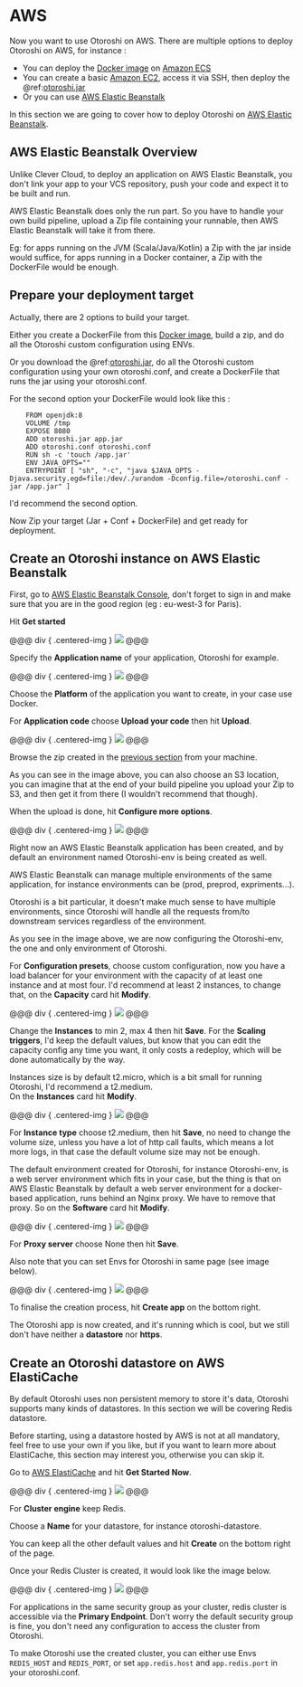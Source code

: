 # AWS 

Now you want to use Otoroshi on AWS. There are multiple options to deploy Otoroshi on AWS, 
for instance :

* You can deploy the [Docker image](../getotoroshi/fromdocker.md) on [Amazon ECS](https://docs.aws.amazon.com/AmazonECS/latest/developerguide/docker-basics.html)
* You can create a basic [Amazon EC2](https://docs.aws.amazon.com/fr_fr/AWSEC2/latest/UserGuide/concepts.html), access it via SSH, then 
deploy the @ref:[otoroshi.jar](../firstrun/run.md#from-jar-file)     
* Or you can use [AWS Elastic Beanstalk](https://aws.amazon.com/fr/elasticbeanstalk)

In this section we are going to cover how to deploy Otoroshi on [AWS Elastic Beanstalk](https://aws.amazon.com/fr/elasticbeanstalk). 

## AWS Elastic Beanstalk Overview
Unlike Clever Cloud, to deploy an application on AWS Elastic Beanstalk, you don't link your app to your VCS repository, push your code and expect it to be built and run.

AWS Elastic Beanstalk does only the run part. So you have to handle your own build pipeline, upload a Zip file containing your runnable, then AWS Elastic Beanstalk will take it from there.  
  
Eg: for apps running on the JVM (Scala/Java/Kotlin) a Zip with the jar inside would suffice, for apps running in a Docker container, a Zip with the DockerFile would be enough.   


## Prepare your deployment target
Actually, there are 2 options to build your target. 

Either you create a DockerFile from this [Docker image](../getotoroshi/fromdocker.md), build a zip, and do all the Otoroshi custom configuration using ENVs.

Or you download the @ref:[otoroshi.jar](../getotoroshi/frombinaries.md), do all the Otoroshi custom configuration using your own otoroshi.conf, and create a DockerFile that runs the jar using your otoroshi.conf. 

For the second option your DockerFile would look like this :

``` 
    FROM openjdk:8
    VOLUME /tmp
    EXPOSE 8080
    ADD otoroshi.jar app.jar
    ADD otoroshi.conf otoroshi.conf
    RUN sh -c 'touch /app.jar'
    ENV JAVA_OPTS=""
    ENTRYPOINT [ "sh", "-c", "java $JAVA_OPTS -Djava.security.egd=file:/dev/./urandom -Dconfig.file=/otoroshi.conf -jar /app.jar" ]
``` 
 
I'd recommend the second option.
       
Now Zip your target (Jar + Conf + DockerFile) and get ready for deployment.     

## Create an Otoroshi instance on AWS Elastic Beanstalk
First, go to [AWS Elastic Beanstalk Console](https://eu-west-3.console.aws.amazon.com/elasticbeanstalk/home?region=eu-west-3#/welcome), don't forget to sign in and make sure that you are in the good region (eg : eu-west-3 for Paris).

Hit **Get started** 

@@@ div { .centered-img }
<img src="../img/deploy-elb-0.png" />
@@@

Specify the **Application name** of your application, Otoroshi for example.

@@@ div { .centered-img }
<img src="../img/deploy-elb-1.png" />
@@@
 
Choose the **Platform** of the application you want to create, in your case use Docker.

For **Application code** choose **Upload your code** then hit **Upload**.

@@@ div { .centered-img }
<img src="../img/deploy-elb-2.png" />
@@@

Browse the zip created in the [previous section](#prepare-your-deployment-target) from your machine. 

As you can see in the image above, you can also choose an S3 location, you can imagine that at the end of your build pipeline you upload your Zip to S3, and then get it from there (I wouldn't recommend that though).
  
When the upload is done, hit **Configure more options**.
   
@@@ div { .centered-img }
<img src="../img/deploy-elb-3.png" />
@@@ 
 
Right now an AWS Elastic Beanstalk application has been created, and by default an environment named Otoroshi-env is being created as well.

AWS Elastic Beanstalk can manage multiple environments of the same application, for instance environments can be (prod, preprod, expriments...).  

Otoroshi is a bit particular, it doesn't make much sense to have multiple environments, since Otoroshi will handle all the requests from/to downstream services regardless of the environment.        
 
As you see in the image above, we are now configuring the Otoroshi-env, the one and only environment of Otoroshi.
  
For **Configuration presets**, choose custom configuration, now you have a load balancer for your environment with the capacity of at least one instance and at most four.
I'd recommend at least 2 instances, to change that, on the **Capacity** card hit **Modify**.         

@@@ div { .centered-img }
<img src="../img/deploy-elb-4.png" />
@@@

Change the **Instances** to min 2, max 4 then hit **Save**. For the **Scaling triggers**, I'd keep the default values, but know that you can edit the capacity config any time you want, it only costs a redeploy, which will be done automatically by the way.
       
Instances size is by default t2.micro, which is a bit small for running Otoroshi, I'd recommend a t2.medium.     
On the **Instances** card hit **Modify**.

@@@ div { .centered-img }
<img src="../img/deploy-elb-5.png" />
@@@

For **Instance type** choose t2.medium, then hit **Save**, no need to change the volume size, unless you have a lot of http call faults, which means a lot more logs, in that case the default volume size may not be enough.

The default environment created for Otoroshi, for instance Otoroshi-env, is a web server environment which fits in your case, but the thing is that on AWS Elastic Beanstalk by default a web server environment for a docker-based application, runs behind an Nginx proxy.
We have to remove that proxy. So on the **Software** card hit **Modify**.
        
@@@ div { .centered-img }
<img src="../img/deploy-elb-6.png" />
@@@        
    
For **Proxy server** choose None then hit **Save**.

Also note that you can set Envs for Otoroshi in same page (see image below). 

@@@ div { .centered-img }
<img src="../img/deploy-elb-7.png" />
@@@  

To finalise the creation process, hit **Create app** on the bottom right.

The Otoroshi app is now created, and it's running which is cool, but we still don't have neither a **datastore** nor **https**.
  
## Create an Otoroshi datastore on AWS ElastiCache

By default Otoroshi uses non persistent memory to store it's data, Otoroshi supports many kinds of datastores. In this section we will be covering Redis datastore.   

Before starting, using a datastore hosted by AWS is not at all mandatory, feel free to use your own if you like, but if you want to learn more about ElastiCache, this section may interest you, otherwise you can skip it.

Go to [AWS ElastiCache](https://eu-west-3.console.aws.amazon.com/elasticache/home?region=eu-west-3#) and hit **Get Started Now**.

@@@ div { .centered-img }
<img src="../img/deploy-elb-8.png" />
@@@  

For **Cluster engine** keep Redis.

Choose a **Name** for your datastore, for instance otoroshi-datastore.

You can keep all the other default values and hit **Create** on the bottom right of the page.

Once your Redis Cluster is created, it would look like the image below.

@@@ div { .centered-img }
<img src="../img/deploy-elb-9.png" />
@@@  


For applications in the same security group as your cluster, redis cluster is accessible via the **Primary Endpoint**. Don't worry the default security group is fine, you don't need any configuration to access the cluster from Otoroshi.

To make Otoroshi use the created cluster, you can either use Envs `REDIS_HOST` and `REDIS_PORT`, or set `app.redis.host` and `app.redis.port` in your otoroshi.conf.